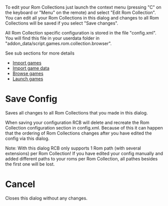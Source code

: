 To edit your Rom Collections just launch the context menu (pressing "C" on the keyboard or "Menu" on the remote) and select "Edit Rom Collection". You can edit all your Rom Collections in this dialog and changes to all Rom Collections will be saved if you select "Save changes".

All Rom Collection specific configuration is stored in the file "config.xml". You will find this file in your userdata folder in "addon\_data/script.games.rom.collection.browser".

See sub sections for more details
  * [Import games](EditRomCollectionImportGames.md)
  * [Import game data](EditRomCollectionImportGameData.md)
  * [Browse games](EditRomCollectionBrowseGames.md)
  * [Launch games](EditRomCollectionLaunchGames.md)

# Save Config #
Saves all changes to all Rom Collections that you made in this dialog.

When saving your configuration RCB will delete and recreate the Rom Collection configuration section in config.xml. Because of this it can happen that the ordering of Rom Collections changes after you have edited the config via this dialog.

Note: With this dialog RCB only supports 1 Rom path (with several extensions) per Rom Collection! If you have edited your config manually and added different paths to your roms per Rom Collection, all pathes besides the first one will be lost.

# Cancel #
Closes this dialog without any changes.
